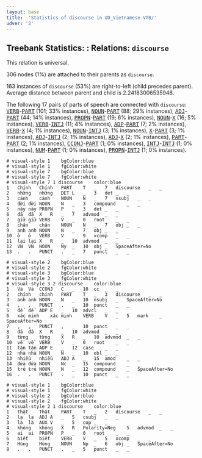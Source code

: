 ```yaml
---
layout: base
title:  'Statistics of discourse in UD_Vietnamese-VTB/'
udver: '2'
---
```


## Treebank Statistics: : Relations: `discourse`

This relation is universal.

306 nodes (1%) are attached to their parents as `discourse`.

163 instances of `discourse` (53%) are right-to-left (child precedes parent).
Average distance between parent and child is 2.24183006535948.

The following 17 pairs of parts of speech are connected with `discourse`: <tt><a href="vi_vtb-pos-VERB.html">VERB</a></tt>-<tt><a href="vi_vtb-pos-PART.html">PART</a></tt> (101; 33% instances), <tt><a href="vi_vtb-pos-NOUN.html">NOUN</a></tt>-<tt><a href="vi_vtb-pos-PART.html">PART</a></tt> (88; 29% instances), <tt><a href="vi_vtb-pos-ADJ.html">ADJ</a></tt>-<tt><a href="vi_vtb-pos-PART.html">PART</a></tt> (44; 14% instances), <tt><a href="vi_vtb-pos-PROPN.html">PROPN</a></tt>-<tt><a href="vi_vtb-pos-PART.html">PART</a></tt> (19; 6% instances), <tt><a href="vi_vtb-pos-NOUN.html">NOUN</a></tt>-<tt><a href="vi_vtb-pos-X.html">X</a></tt> (16; 5% instances), <tt><a href="vi_vtb-pos-VERB.html">VERB</a></tt>-<tt><a href="vi_vtb-pos-INTJ.html">INTJ</a></tt> (11; 4% instances), <tt><a href="vi_vtb-pos-ADP.html">ADP</a></tt>-<tt><a href="vi_vtb-pos-PART.html">PART</a></tt> (7; 2% instances), <tt><a href="vi_vtb-pos-VERB.html">VERB</a></tt>-<tt><a href="vi_vtb-pos-X.html">X</a></tt> (4; 1% instances), <tt><a href="vi_vtb-pos-NOUN.html">NOUN</a></tt>-<tt><a href="vi_vtb-pos-INTJ.html">INTJ</a></tt> (3; 1% instances), <tt><a href="vi_vtb-pos-X.html">X</a></tt>-<tt><a href="vi_vtb-pos-PART.html">PART</a></tt> (3; 1% instances), <tt><a href="vi_vtb-pos-ADJ.html">ADJ</a></tt>-<tt><a href="vi_vtb-pos-INTJ.html">INTJ</a></tt> (2; 1% instances), <tt><a href="vi_vtb-pos-ADJ.html">ADJ</a></tt>-<tt><a href="vi_vtb-pos-X.html">X</a></tt> (2; 1% instances), <tt><a href="vi_vtb-pos-PART.html">PART</a></tt>-<tt><a href="vi_vtb-pos-PART.html">PART</a></tt> (2; 1% instances), <tt><a href="vi_vtb-pos-CCONJ.html">CCONJ</a></tt>-<tt><a href="vi_vtb-pos-PART.html">PART</a></tt> (1; 0% instances), <tt><a href="vi_vtb-pos-INTJ.html">INTJ</a></tt>-<tt><a href="vi_vtb-pos-INTJ.html">INTJ</a></tt> (1; 0% instances), <tt><a href="vi_vtb-pos-NUM.html">NUM</a></tt>-<tt><a href="vi_vtb-pos-PART.html">PART</a></tt> (1; 0% instances), <tt><a href="vi_vtb-pos-PROPN.html">PROPN</a></tt>-<tt><a href="vi_vtb-pos-INTJ.html">INTJ</a></tt> (1; 0% instances).


~~~ conllu
# visual-style 1	bgColor:blue
# visual-style 1	fgColor:white
# visual-style 7	bgColor:blue
# visual-style 7	fgColor:white
# visual-style 7 1 discourse	color:blue
1	Chính	Chính	PART	T	_	7	discourse	_	_
2	những	những	DET	L	_	3	det	_	_
3	cảnh	cảnh	NOUN	N	_	7	nsubj	_	_
4	đời	đời	NOUN	N	_	3	compound	_	_
5	này	này	PROPN	P	_	3	det	_	_
6	đã	đã	X	R	_	7	advmod	_	_
7	giữ	giữ	VERB	V	_	0	root	_	_
8	chân	chân	NOUN	N	_	7	obj	_	_
9	anh	anh	NOUN	N	_	7	obj	_	_
10	ở	ở	VERB	V	_	9	xcomp	_	_
11	lại	lại	X	R	_	10	advmod	_	_
12	VN	VN	NOUN	Ny	_	10	obj	_	SpaceAfter=No
13	.	.	PUNCT	.	_	7	punct	_	_

~~~


~~~ conllu
# visual-style 2	bgColor:blue
# visual-style 2	fgColor:white
# visual-style 3	bgColor:blue
# visual-style 3	fgColor:white
# visual-style 3 2 discourse	color:blue
1	Và	Và	CCONJ	C	_	10	cc	_	_
2	chính	chính	PART	T	_	3	discourse	_	_
3	anh	anh	NOUN	N	_	10	nsubj	_	SpaceAfter=No
4	,	,	PUNCT	,	_	10	punct	_	_
5	để	để	ADP	E	_	10	advcl	_	_
6	xác minh	xác minh	VERB	V	_	5	mark	_	SpaceAfter=No
7	,	,	PUNCT	,	_	10	punct	_	_
8	đã	đã	X	R	_	10	advmod	_	_
9	từng	từng	X	R	_	10	advmod	_	_
10	về	về	VERB	V	_	0	root	_	_
11	tận	tận	ADP	E	_	12	case	_	_
12	nhà	nhà	NOUN	N	_	10	obl	_	_
13	nhiều	nhiều	ADJ	A	_	15	amod	_	_
14	đứa	đứa	NOUN	Nc	_	15	compound	_	_
15	trẻ	trẻ	NOUN	N	_	12	compound	_	SpaceAfter=No
16	.	.	PUNCT	.	_	10	punct	_	_

~~~


~~~ conllu
# visual-style 1	bgColor:blue
# visual-style 1	fgColor:white
# visual-style 2	bgColor:blue
# visual-style 2	fgColor:white
# visual-style 2 1 discourse	color:blue
1	Thật	Thật	PART	T	_	2	discourse	_	_
2	lạ	lạ	ADJ	A	_	5	csubj	_	_
3	là	là	AUX	V	_	5	cop	_	_
4	không	không	X	R	Polarity=Neg	5	advmod	_	_
5	ai	ai	PROPN	P	_	0	root	_	_
6	biết	biết	VERB	V	_	5	xcomp	_	_
7	Hùng	Hùng	NOUN	Np	_	6	obj	_	SpaceAfter=No
8	.	.	PUNCT	.	_	5	punct	_	_

~~~


